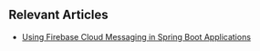 ## Relevant Articles

- [Using Firebase Cloud Messaging in Spring Boot Applications](https://www.baeldung.com/spring-fcm)
